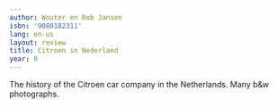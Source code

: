 ```yaml
---
author: Wouter en Rob Jansen
isbn: '9080182311'
lang: en-us
layout: review
title: Citroen in Nederland
year: 0
---
```

The history of the Citroen car company in the Netherlands. Many b&w photographs.
